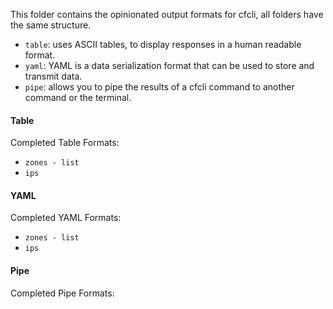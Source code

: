This folder contains the opinionated output formats for cfcli, all folders have the same structure.

- `table`: uses ASCII tables, to display responses in a human readable format.
- `yaml`: YAML is a data serialization format that can be used to store and transmit data.
- `pipe`: allows you to pipe the results of a cfcli command to another command or the terminal.

#### Table

Completed Table Formats:
- `zones - list`
- `ips`

#### YAML

Completed YAML Formats:
- `zones - list`
- `ips`

#### Pipe

Completed Pipe Formats: